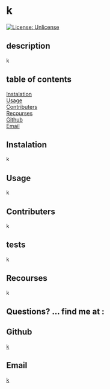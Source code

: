 # k
[![License: Unlicense](https://img.shields.io/badge/license-Unlicense-blue.svg)](http://unlicense.org/)<br />
## description 
k

## table of contents
[Instalation](#instalation)<br />
[Usage](#usage)<br />
[Contributers](#contributers)<br />
[Recourses](#Recourses)<br />
[Github](#Github)<br />
[Email](#Email)<br />

## Instalation 
k
## Usage 
k
## Contributers 
k
## tests 
k
## Recourses 
k
## Questions? ... find me at : 
## Github 
[k](k)
## Email 
[k](k)
